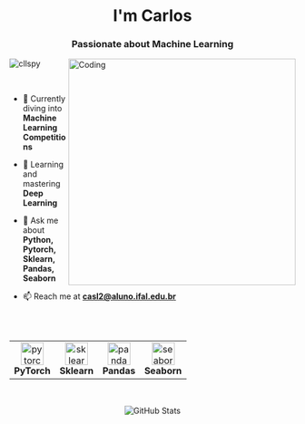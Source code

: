 <h1 align="center"> I'm Carlos</h1>
<h3 align="center">Passionate about Machine Learning</h3>

<img align="right" alt="Coding" width="400" src="https://camo.githubusercontent.com/5a40be99b5384a02b2ea628ca7b699d350ffef54b234f5bd09639a3f761c077d/68747470733a2f2f6d69726f2e6d656469756d2e636f6d2f76322f726573697a653a6669743a313237322f312a5a53566d57476363317765454e6230536861775778772e676966">

<p align="left"> <img src="https://komarev.com/ghpvc/?username=cllspy&label=Profile%20views&color=0e75b6&style=flat" alt="cllspy" /> </p>

<br>

- 🔭 Currently diving into **Machine Learning Competitions**

- 🌱 Learning and mastering **Deep Learning**

- 💬 Ask me about **Python, Pytorch, Sklearn, Pandas, Seaborn**

- 📫 Reach me at **casl2@aluno.ifal.edu.br**

<br>
<br>

<table>
  <tr>
    <td align="center"><a href="https://pytorch.org/" target="_blank" rel="noreferrer"><img src="https://www.linuxfoundation.org/hs-fs/hubfs/PyTorchLogo_Icon_fullColor_RGB.png?width=259&height=288&name=PyTorchLogo_Icon_fullColor_RGB.png" alt="pytorch" width="40" height="40"/></a><br><b>PyTorch</b></td>
    <td align="center"><a href="https://scikit-learn.org/" target="_blank" rel="noreferrer"><img src="https://upload.wikimedia.org/wikipedia/commons/thumb/0/05/Scikit_learn_logo_small.svg/1200px-Scikit_learn_logo_small.svg.png" alt="sklearn" width="40" height="40"/></a><br><b>Sklearn</b></td>
    <td align="center"><a href="https://pandas.pydata.org/" target="_blank" rel="noreferrer"><img src="https://ih1.redbubble.net/image.5124540665.7259/st,small,507x507-pad,600x600,f8f8f8.u1.jpg" alt="pandas" width="40" height="40"/></a><br><b>Pandas</b></td>
    <td align="center"><a href="https://seaborn.pydata.org/" target="_blank" rel="noreferrer"><img src="[https://seaborn.pydata.org/_images/logo-wide-lightbg.svg](https://i.pinimg.com/474x/cc/aa/c9/ccaac9b2ce19a131fa386c3b7cc0c923.jpg)" alt="seaborn" width="40" height="40"/></a><br><b>Seaborn</b></td>
  </tr>
</table>

<br>
<p align="center">
  <img src="https://github-readme-stats.vercel.app/api?username=cllspy&show_icons=true&locale=en" alt="GitHub Stats" />
  <br>
  <img src="https://img.shields.io/github
</p>
